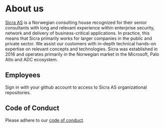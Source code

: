 # About us
[Sicra AS](https://sicra.no) is a Norwegian consulting house recognized for their senior consultants with long and relevant experience within enterprise security, network and delivery of business-critical applications. In practice, this means that Sicra primarily works for larger companies in the public and private sector. We assist our customers with in-depth technical hands-on expertise on relevant concepts and technologies. Sicra was established in 2016 and operates primarily in the Norwegian market in the Microsoft, Palo Alto and ADC ecosystem.

## Employees
Sign in with your github account to access to Sicra AS organizational repositories.

## Code of Conduct
Please adhere to our [code of conduct](https://github.com/SICRAAS/.github/blob/main/profile/CODE-OF-CONDUCT.md).